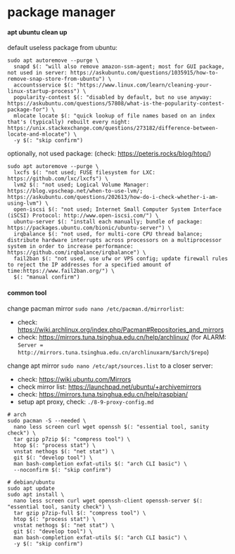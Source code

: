 # package manager


#### apt ubuntu clean up

default useless package from ubuntu:
```shell script
sudo apt autoremove --purge \
  snapd $(: "will also remove amazon-ssm-agent; most for GUI package, not used in server: https://askubuntu.com/questions/1035915/how-to-remove-snap-store-from-ubuntu") \
  accountsservice $(: "https://www.linux.com/learn/cleaning-your-linux-startup-process") \
  popularity-contest $(: "disabled by default, but no use anyway: https://askubuntu.com/questions/57808/what-is-the-popularity-contest-package-for") \
  mlocate locate $(: "quick lookup of file names based on an index that's (typically) rebuilt every night: https://unix.stackexchange.com/questions/273182/difference-between-locate-and-mlocate") \
  -y $(: "skip confirm")
```

optionally, not used package: (check: https://peteris.rocks/blog/htop/)
```shell script
sudo apt autoremove --purge \
  lxcfs $(: "not used; FUSE filesystem for LXC: https://github.com/lxc/lxcfs") \
  lvm2 $(: "not used; Logical Volume Manager: https://blog.vpscheap.net/when-to-use-lvm/; https://askubuntu.com/questions/202613/how-do-i-check-whether-i-am-using-lvm") \
  open-iscsi $(: "not used; Internet Small Computer System Interface (iSCSI) Protocol: http://www.open-iscsi.com/") \
  ubuntu-server $(: "install each manually; bundle of package: https://packages.ubuntu.com/bionic/ubuntu-server") \
  irqbalance $(: "not used, for multi-core CPU thread balance; distribute hardware interrupts across processors on a multiprocessor system in order to increase performance: https://github.com/irqbalance/irqbalance") \
  fail2ban $(: "not used, use ufw or VPS config; update firewall rules to reject the IP addresses for a specified amount of time:https://www.fail2ban.org/") \
  $(: "manual confirm")
```


#### common tool

change pacman mirror `sudo nano /etc/pacman.d/mirrorlist`:
- check: https://wiki.archlinux.org/index.php/Pacman#Repositories_and_mirrors
- check: https://mirrors.tuna.tsinghua.edu.cn/help/archlinux/ (for ALARM: `Server = http://mirrors.tuna.tsinghua.edu.cn/archlinuxarm/$arch/$repo`)

change apt mirror `sudo nano /etc/apt/sources.list` to a closer server:
- check: https://wiki.ubuntu.com/Mirrors
- check mirror list: https://launchpad.net/ubuntu/+archivemirrors
- check: https://mirrors.tuna.tsinghua.edu.cn/help/raspbian/
- setup apt proxy, check: `./8-9-proxy-config.md`

```shell script
# arch
sudo pacman -S --needed \
  nano less screen curl wget openssh $(: "essential tool, sanity check") \
  tar gzip p7zip $(: "compress tool") \
  htop $(: "process stat") \
  vnstat nethogs $(: "net stat") \
  git $(: "develop tool") \
  man bash-completion exfat-utils $(: "arch CLI basic") \
  --noconfirm $(: "skip confirm")

# debian/ubuntu
sudo apt update
sudo apt install \
  nano less screen curl wget openssh-client openssh-server $(: "essential tool, sanity check") \
  tar gzip p7zip-full $(: "compress tool") \
  htop $(: "process stat") \
  vnstat nethogs $(: "net stat") \
  git $(: "develop tool") \
  man bash-completion exfat-utils $(: "arch CLI basic") \
  -y $(: "skip confirm")
```

